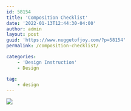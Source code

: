 ```yaml
---
id: 58154
title: 'Composition Checklist'
date: '2022-01-13T12:44:30-04:00'
author: admin
layout: post
guid: 'https://www.nuggetofjoy.com/?p=58154'
permalink: /composition-checklist/

categories:
    - 'Design Instruction'
    - Design

tag:
    - design
---
```


![](https://image-control-storage.s3.amazonaws.com/2022/01/13124257/Composition_Checklist_Landa_GDS6e-scaled.jpg)
